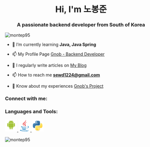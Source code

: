 <h1 align="center">Hi, I'm 노봉준</h1>
<h3 align="center">A passionate backend developer from South of Korea</h3>

<p align="left"> <img src="https://komarev.com/ghpvc/?username=montep95&label=Profile%20views&color=0e75b6&style=flat" alt="montep95" /> </p>

- 🌱 I’m currently learning **Java, Java Spring**

- 📫 My Profile Page [Gnob - Backend Developer](https://montep95.github.io/MyPage/)

- 📝 I regularly write articles on [My Blog](https://lefton.tistory.com/)

- 📫 How to reach me **sewd1224@gmail.com**

- 📄 Know about my experiences [Gnob's Project](http://gnob.shop)

<h3 align="left">Connect with me:</h3>
<p align="left">
</p>

<h3 align="left">Languages and Tools:</h3>
<p align="left"> <a href="https://developer.android.com" target="_blank" rel="noreferrer"> <img src="https://raw.githubusercontent.com/devicons/devicon/master/icons/android/android-original-wordmark.svg" alt="android" width="40" height="40"/> </a> <a href="https://www.java.com" target="_blank" rel="noreferrer"> <img src="https://raw.githubusercontent.com/devicons/devicon/master/icons/java/java-original.svg" alt="java" width="40" height="40"/> </a> <a href="https://www.python.org" target="_blank" rel="noreferrer"> <img src="https://raw.githubusercontent.com/devicons/devicon/master/icons/python/python-original.svg" alt="python" width="40" height="40"/> </a> </p>

<p><img align="center" src="https://github-readme-stats.vercel.app/api/top-langs?username=montep95&show_icons=true&locale=en&layout=compact" alt="montep95" /></p>
